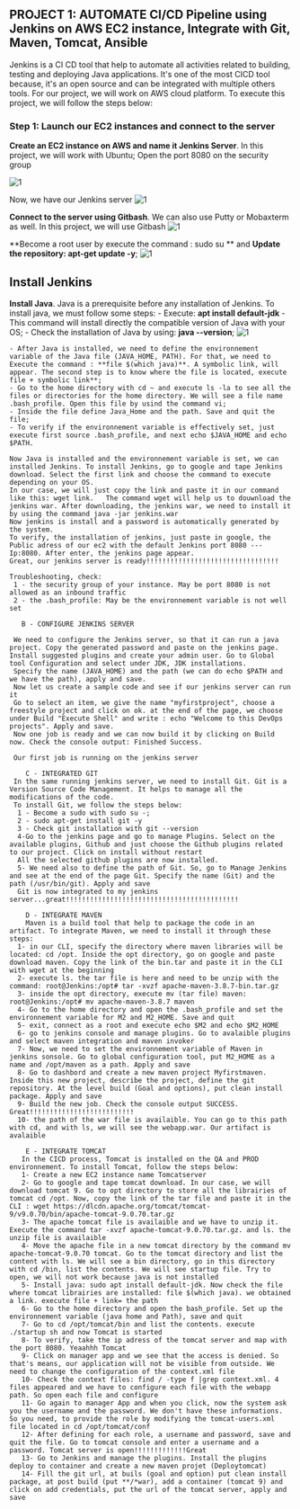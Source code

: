 ## PROJECT 1: AUTOMATE CI/CD Pipeline using Jenkins on AWS EC2 instance, Integrate with Git, Maven, Tomcat, Ansible

Jenkins is a CI CD tool that help to automate all activities related to building, testing and deploying Java applications. It's one of the most CICD tool because, it's an open source and can be integrated with multiple others tools. For our project, we will work on AWS cloud platform. To execute this project, we will follow the steps below:

### Step 1: Launch our EC2 instances and connect to the server

**Create an EC2 instance on AWS and name it Jenkins Server**. In this project, we will work with Ubuntu;
Open the port 8080 on the security group

![1](https://user-images.githubusercontent.com/102819001/235365369-5d81b7f4-d485-40db-9ffa-edacd6b18d7d.png)
 
 Now, we have our Jenkins server
![1](https://user-images.githubusercontent.com/102819001/234943363-2e293cbb-ca97-45f8-af7a-9e066a6dc30d.jpg)

**Connect to the server using Gitbash**. We can also use Putty or Mobaxterm as well. In this project, we will use Gitbash
![1](https://user-images.githubusercontent.com/102819001/235365592-72c6cfeb-7f16-48f2-831b-920b051b2139.png)

**Become a root user by execute the command : sudo su ** and **Update the repository: apt-get update -y**;
![1](https://user-images.githubusercontent.com/102819001/235366143-8cd0b08d-70c6-483d-a276-3bb97319a160.png)

## Install Jenkins
**Install Java**. Java is a prerequisite before any installation of Jenkins. To install java, we must follow some steps:
    - Execute: **apt install default-jdk**  - This command will install directly the compatible version of Java with your OS;
    - Check the installation of Java by using: **java --version**;
    ![1](https://user-images.githubusercontent.com/102819001/234946282-6e42fa54-bbc4-4fb4-8fb6-fde0f396fe23.jpg)
    
    - After Java is installed, we need to define the environnement variable of the Java file (JAVA_HOME, PATH). For that, we need to Execute the command : **file $(which java)**. A symbolic link, will appear. The second step is to know where the file is located, execute file + symbolic link**;
    - Go to the home directory with cd ~ and execute ls -la to see all the files or directories for the home directory. We will see a file name .bash_profile. Open this file by usind the command vi;
    - Inside the file define Java_Home and the path. Save and quit the file;
    - To verify if the environnement variable is effectively set, just execute first source .bash_profile, and next echo $JAVA_HOME and echo $PATH. 
    
    Now Java is installed and the environnement variable is set, we can installed Jenkins. To install Jenkins, go to google and tape Jenkins download. Select the first link and choose the command to execute depending on your OS.
    In our case, we will just copy the link and paste it in our command like this: wget link.   The command wget will help us to douwnload the jenkins war. After downloading, the jenkins war, we need to install it by using the command java -jar jenkins.war
    Now jenkins is install and a password is automatically generated by the system.
    To verify, the installation of jenkins, just paste in google, the Public adress of our ec2 with the default Jenkins port 8080 ---Ip:8080. After enter, the jenkins page appear.
    Great, our jenkins server is ready!!!!!!!!!!!!!!!!!!!!!!!!!!!!!!!!!
    
    Troubleshooting, check:
     1 - the security group of your instance. May be port 8080 is not allowed as an inbound traffic
     2 - the .bash_profile: May be the environnement variable is not well set
       
       B - CONFIGURE JENKINS SERVER
       
     We need to configure the Jenkins server, so that it can run a java project. Copy the generated password and paste on the jenkins page. Install suggested plugins and create your admin user. Go to Global tool Configuration and select under JDK, JDK installations. 
     Specify the name (JAVA_HOME) and the path (we can do echo $PATH and we have the path), apply and save. 
     Now let us create a sample code and see if our jenkins server can run it
     Go to select an item, we give the name "myfirstproject", choose a freestyle project and click on ok. at the end of the page, we choose under Build "Execute Shell" and write : echo "Welcome to this DevOps projects". Apply and save.
     Now one job is ready and we can now build it by clicking on Build now. Check the console output: Finished Success.
     
     Our first job is running on the jenkins server
     
        C - INTEGRATED GIT
     In the same running jenkins server, we need to install Git. Git is a Version Source Code Management. It helps to manage all the modifications of the code. 
     To install Git, we follow the steps below:
      1 - Become a sudo with sudo su -;
      2 - sudo apt-get install git -y
      3 - Check git installation with git --version
      4-Go to the jenkins page and go to manage Plugins. Select on the available plugins, Github and just choose the Github plugins related to our project. Click on install without restart
      All the selected github plugins are now installed.
      5- We need also to define the path of Git. So, go to Manage Jenkins and see at the end of the page Git. Specify the name (Git) and the path (/usr/bin/git). Apply and save
      Git is now integrated to my jenkins server...great!!!!!!!!!!!!!!!!!!!!!!!!!!!!!!!!!!!!!!!!!!!
      
        D - INTEGRATE MAVEN
        Maven is a build tool that help to package the code in an artifact. To integrate Maven, we need to install it through these steps:
      1- in our CLI, specify the directory where maven libraries will be located: cd /opt. Inside the opt directory, go on google and paste download maven. Copy the link of the bin.tar and paste it in the CLI with wget at the beginning
      2- execute ls. the tar file is here and need to be unzip with the command: root@Jenkins:/opt# tar -xvzf apache-maven-3.8.7-bin.tar.gz
      3- inside the opt directory, execute mv (tar file) maven: root@Jenkins:/opt# mv apache-maven-3.8.7 maven
      4- Go to the home directory and open the .bash_profile and set the environnement variable for M2 and M2_HOME. Save and quit
      5- exit, connect as a root and execute echo $M2 and echo $M2_HOME
      6- go to jenkins console and manage plugins. Go to avalaible plugins and select maven integration and maven invoker
      7- Now, we need to set the environnement variable of Maven in jenkins sonsole. Go to global configuration tool, put M2_HOME as a name and /opt/maven as a path. Apply and save
      8- Go to dashbord and create a new maven project Myfirstmaven. Inside this new project, describe the project, define the git repository. At the level build (Goal and options), put clean install package. Apply and save
      9- Build the new job. Check the console output SUCCESS. Great!!!!!!!!!!!!!!!!!!!!!!!!!!
      10- the path of the war file is availaible. You can go to this path with cd, and with ls, we will see the webapp.war. Our artifact is avalaible 
 
        E - INTEGRATE TOMCAT
       In the CICD process, Tomcat is installed on the QA and PROD environnement. To install Tomcat, follow the steps below:
       1- Create a new EC2 instance name Tomcatserver
       2- Go to google and tape tomcat download. In our case, we will download tomcat 9. Go to opt directory to store all the librairies of tomcat cd /opt. Now, copy the link of the tar file and paste it in the CLI : wget https://dlcdn.apache.org/tomcat/tomcat-9/v9.0.70/bin/apache-tomcat-9.0.70.tar.gz
       3- The apache tomcat file is availaible and we have to unzip it. Execute the command tar -xvzf apache-tomcat-9.0.70.tar.gz. and ls. the unzip file is availaible
       4- Move the apache file in a new tomcat directory by the command mv apache-tomcat-9.0.70 tomcat. Go to the tomcat directory and list the content with ls. We will see a bin directory, go in this directory with cd /bin, list the contents. We will see startup file. Try to open, we will not work because java is not installed
       5- Install java: sudo apt install default-jdk. Now check the file where tomcat librairies are installed: file $(which java). we obtained a link. execute file + link= the path
       6- Go to the home directory and open the bash_profile. Set up the environnement variable (java home and Path), save and quit
       7- Go to cd /opt/tomcat/bin and list the contents. execute ./startup sh and now Tomcat is started
       8- To verify, take the ip adress of the tomcat server and map with the port 8080. Yeaahhh Tomcat 
       9- Click on manager app and we see that the access is denied. So that's means, our application will not be visible from outside. We need to change the configuration of the context.xml file
       10- Check the context files: find / -type f |grep context.xml. 4 files appeared and we have to configure each file with the webapp path. So open each file and configure
       11- Go again to manager App and when you click, now the system ask you the username and the password. We don't have these informations. So you need, to provide the role by modifying the tomcat-users.xml file located in cd /opt/tomcat/conf
       12- After defining for each role, a username and password, save and quit the file. Go to tomcat console and enter a username and a password. Tomcat server is open!!!!!!!!!!!!!Great
       13- Go to Jenkins and manage the plugins. Install the plugins deploy to container and create a new maven projet (Deploytomcat)
       14- Fill the git url, at buils (goal and option) put clean install package, at post build (put **/*war), add a container (tomcat 9) and click on add credentials, put the url of the tomcat server, apply and save
       
    
    
